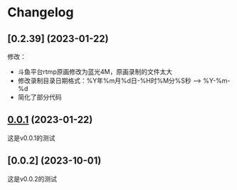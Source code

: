 # Changelog



## [0.2.39] (2023-01-22)
修改：
- 斗鱼平台rtmp原画修改为蓝光4M，原画录制的文件太大
- 修改录制目录日期格式：%Y年%m月%d日-%H时%M分%S秒 --> %Y-%m-%d
- 简化了部分代码

## [0.0.1] (2023-01-22)
这是v0.0.1的测试

## [0.0.2] (2023-10-01)
这是v0.0.2的测试

[0.0.1]: https://github.com/soft-cute/test/releases/tag/v0.0.1